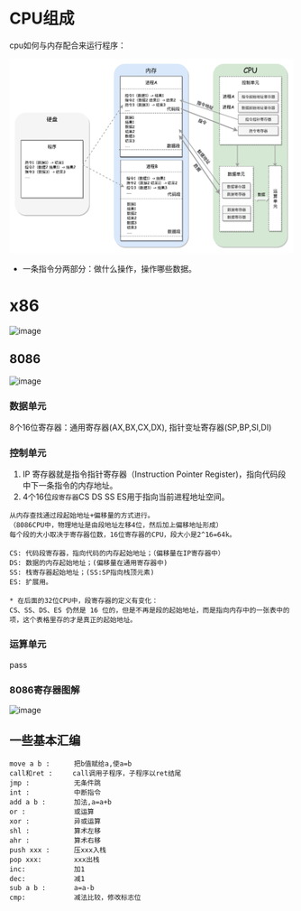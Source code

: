 # CPU组成

cpu如何与内存配合来运行程序：

![image](https://github.com/ingangi/blog/blob/master/img/cpu_run_process.jpeg)

* 一条指令分两部分：做什么操作，操作哪些数据。


# x86

![image](https://piachh.cn/show?pic=pics/x86_bit.jpg)

## 8086

![image](https://piachh.cn/show?pic=pics/8086.jpeg)

### 数据单元

8个16位寄存器：通用寄存器(AX,BX,CX,DX), 指针变址寄存器(SP,BP,SI,DI)
### 控制单元

1. IP 寄存器就是指令指针寄存器（Instruction Pointer Register)，指向代码段中下一条指令的内存地址。
2. 4个16位`段寄存器`CS DS SS ES用于指向当前进程地址空间。
```
从内存查找通过段起始地址+偏移量的方式进行。
（8086CPU中，物理地址是由段地址左移4位，然后加上偏移地址形成）
每个段的大小取决于寄存器位数，16位寄存器的CPU，段大小是2^16=64k。

CS: 代码段寄存器，指向代码的内存起始地址；（偏移量在IP寄存器中）
DS: 数据的内存起始地址；(偏移量在通用寄存器中)
SS: 栈寄存器起始地址；(SS:SP指向栈顶元素)
ES: 扩展用。

* 在后面的32位CPU中，段寄存器的定义有变化：
CS、SS、DS、ES 仍然是 16 位的，但是不再是段的起始地址，而是指向内存中的一张表中的项，这个表格里存的才是真正的起始地址。

```

### 运算单元
pass

### 8086寄存器图解

![image](https://piachh.cn/show?pic=pics/8086_reg.jpeg)

## 一些基本汇编
```
move a b :      把b值赋给a,使a=b
call和ret :     call调用子程序，子程序以ret结尾
jmp :           无条件跳
int :           中断指令
add a b :       加法,a=a+b
or :            或运算
xor :           异或运算
shl :           算术左移
ahr :           算术右移
push xxx :      压xxx入栈
pop xxx:        xxx出栈
inc:            加1
dec:            减1
sub a b :       a=a-b
cmp:            减法比较，修改标志位
```
